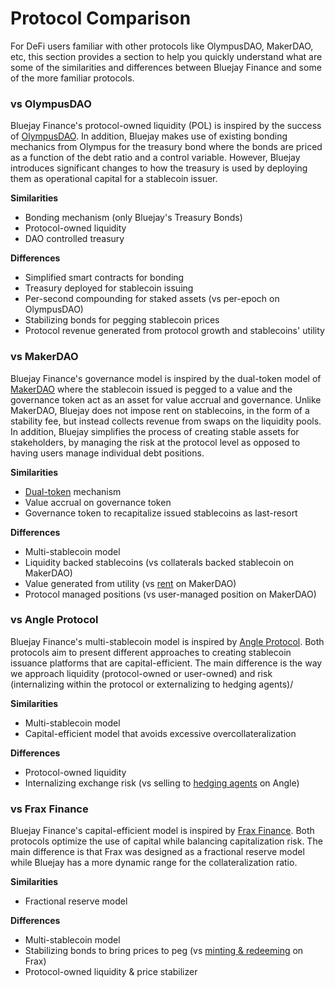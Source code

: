 # Protocol Comparison

For DeFi users familiar with other protocols like OlympusDAO, MakerDAO, etc, this section provides a section to help you quickly understand what are some of the similarities and differences between Bluejay Finance and some of the more familiar protocols.&#x20;

### vs OlympusDAO

Bluejay Finance's protocol-owned liquidity (POL) is inspired by the success of [OlympusDAO](https://www.olympusdao.finance). In addition, Bluejay makes use of existing bonding mechanics from Olympus for the treasury bond where the bonds are priced as a function of the debt ratio and a control variable. However, Bluejay introduces significant changes to how the treasury is used by deploying them as operational capital for a stablecoin issuer.

**Similarities**

* Bonding mechanism (only Bluejay's Treasury Bonds)
* Protocol-owned liquidity
* DAO controlled treasury

**Differences**

* Simplified smart contracts for bonding
* Treasury deployed for stablecoin issuing
* Per-second compounding for staked assets (vs per-epoch on OlympusDAO)
* Stabilizing bonds for pegging stablecoin prices
* Protocol revenue generated from protocol growth and stablecoins' utility

### vs MakerDAO

Bluejay Finance's governance model is inspired by the dual-token model of [MakerDAO](https://makerdao.com) where the stablecoin issued is pegged to a value and the governance token act as an asset for value accrual and governance. Unlike MakerDAO, Bluejay does not impose rent on stablecoins, in the form of a stability fee, but instead collects revenue from swaps on the liquidity pools. In addition, Bluejay simplifies the process of creating stable assets for stakeholders, by managing the risk at the protocol level as opposed to having users manage individual debt positions.&#x20;

**Similarities**

* [Dual-token](https://www.linkedin.com/pulse/ep-53-basic-primer-token-design-dai-makerdao-og-stablecoin-tan/) mechanism
* Value accrual on governance token
* Governance token to recapitalize issued stablecoins as last-resort

**Differences**

* Multi-stablecoin model
* Liquidity backed stablecoins (vs collaterals backed stablecoin on MakerDAO)
* Value generated from utility (vs [rent](https://makerdao.world/en/learn/vaults/stability-fees/) on MakerDAO)
* Protocol managed positions (vs user-managed position on MakerDAO)

### vs Angle Protocol

Bluejay Finance's multi-stablecoin model is inspired by [Angle Protocol](https://www.angle.money). Both protocols aim to present different approaches to creating stablecoin issuance platforms that are capital-efficient. The main difference is the way we approach liquidity (protocol-owned or user-owned) and risk (internalizing within the protocol or externalizing to hedging agents)/

**Similarities**

* Multi-stablecoin model
* Capital-efficient model that avoids excessive overcollateralization

**Differences**

* Protocol-owned liquidity
* Internalizing exchange risk (vs selling to [hedging agents](https://docs.angle.money/concepts/hedging-agents) on Angle)

### vs Frax Finance

Bluejay Finance's capital-efficient model is inspired by [Frax Finance](https://frax.finance). Both protocols optimize the use of capital while balancing capitalization risk. The main difference is that Frax was designed as a fractional reserve model while Bluejay has a more dynamic range for the collateralization ratio.

**Similarities**

* Fractional reserve model

**Differences**

* Multi-stablecoin model
* Stabilizing bonds to bring prices to peg (vs [minting & redeeming](https://docs.frax.finance/minting-and-redeeming) on Frax)
* Protocol-owned liquidity & price stabilizer
